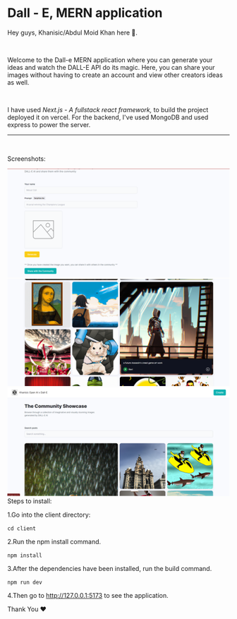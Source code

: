# Dall - E, MERN application

<p>Hey guys, Khanisic/Abdul Moid Khan here 👋.</p>
<br/>
<p>Welcome to the Dall-e MERN application where you can generate your ideas and watch the DALL-E API do its magic. Here, you can share your images without having to create an account and view other creators ideas as well.</p>
<br/>
<p>I have used <i>Next.js - A fullstack react framework,</i> to build the project deployed it on vercel. For the backend, I've used MongoDB and used express to power the server.</p>
<hr/>
<br/>
<p>Screenshots:</p>
<img src="./ai1.png"/>
<img src="./ai2.png"/>
<img src="./ai3.png"/>

<br/>
Steps to install:

1.Go into the client directory:

```shell
cd client
```

2.Run the npm install command.

```shell
npm install
```

3.After the dependencies have been installed, run the build command.
```shell
npm run dev
```

4.Then go to http://127.0.0.1:5173 to see the application.

<p>Thank You ❤️</p>